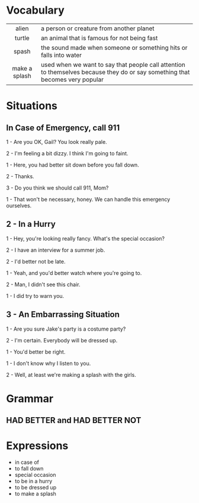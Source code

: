# Vocabulary
|||
|:---:|---|
| alien | a person or creature from another planet |
| turtle | an animal that is famous for not being fast |
| spash | the sound made when someone or something hits or falls into water |
| make a splash | used when we want to say that people call attention to themselves because they do or say something that becomes very popular |


# Situations
## In Case of Emergency, call 911
1 - Are you OK, Gail? You look really pale.

2 - I'm feeling a bit dizzy. I think I'm going to faint.

1 - Here, you had better sit down before you fall down.

2 - Thanks.

3 - Do you think we should call 911, Mom?

1 - That won't be necessary, honey. We can handle this emergency ourselves.

## 2 - In a Hurry
1 - Hey, you're looking really fancy. What's the special occasion?

2 - I have an interview for a summer job.

2 - I'd better not be late.

1 - Yeah, and you'd better watch where you're going to.

2 - Man, I didn't see this chair.

1 - I did try to warn you.

## 3 - An Embarrassing Situation
1 - Are you sure Jake's party is a costume party?

2 - I'm certain. Everybody will be dressed up.

1 - You'd better be right.

1 - I don't know why I listen to you.

2 - Well, at least we're making a splash with the girls.


# Grammar
## HAD BETTER  and HAD BETTER NOT


# Expressions
- in case of
- to fall down
- special occasion
- to be in a hurry
- to be dressed up
- to make a splash